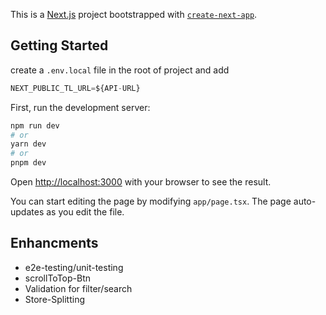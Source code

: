This is a [Next.js](https://nextjs.org/) project bootstrapped with [`create-next-app`](https://github.com/vercel/next.js/tree/canary/packages/create-next-app).

## Getting Started

create a `.env.local` file in the root of project and add 
```js
NEXT_PUBLIC_TL_URL=${API-URL}
```

First, run the development server:

```bash
npm run dev
# or
yarn dev
# or
pnpm dev
```

Open [http://localhost:3000](http://localhost:3000) with your browser to see the result.

You can start editing the page by modifying `app/page.tsx`. The page auto-updates as you edit the file.

## Enhancments
- e2e-testing/unit-testing
- scrollToTop-Btn
- Validation for filter/search
- Store-Splitting

